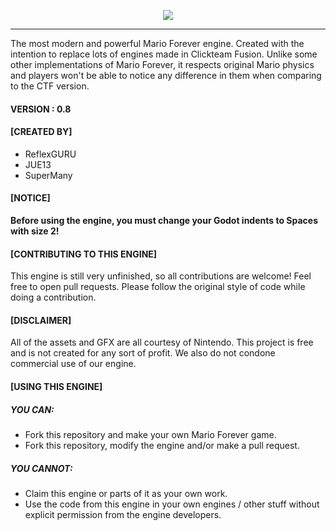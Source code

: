 <p align="center">
  <img src="https://cdn.discordapp.com/attachments/818109948490809347/847935718156402718/team_ce.png">
</p>

------------

The most modern and powerful Mario Forever engine. Created with the intention to replace lots of engines made in Clickteam Fusion.
Unlike some other implementations of Mario Forever, it respects original Mario physics and players won't be able to notice any difference in them when comparing to the CTF version.

#### VERSION : 0.8

#### [CREATED BY]
- ReflexGURU
- JUE13
- SuperMany

#### [NOTICE]
**Before using the engine, you must change your Godot indents to Spaces with size 2!**

#### [CONTRIBUTING TO THIS ENGINE]
This engine is still very unfinished, so all contributions are welcome! Feel free to open pull requests.
Please follow the original style of code while doing a contribution.

#### [DISCLAIMER]
All of the assets and GFX are all courtesy of Nintendo. This project is free
and is not created for any sort of profit. We also do not condone commercial use
of our engine.

#### [USING THIS ENGINE]
##### YOU CAN:
- Fork this repository and make your own Mario Forever game.
- Fork this repository, modify the engine and/or make a pull request.

##### YOU CANNOT:
- Claim this engine or parts of it as your own work.
- Use the code from this engine in your own engines / other stuff without explicit permission from the engine developers.
